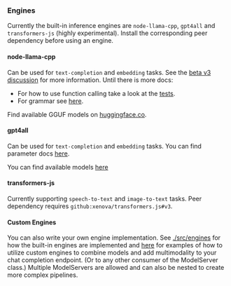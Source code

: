 
### Engines

Currently the built-in inference engines are `node-llama-cpp`, `gpt4all` and `transformers-js` (highly experimental). Install the corresponding peer dependency before using an engine.

#### node-llama-cpp

Can be used for `text-completion` and `embedding` tasks. See the [beta v3 discussion](https://github.com/withcatai/node-llama-cpp/discussions/109) for more information. Until there is more docs:
- For how to use function calling take a look at the [tests](./tests/engines/lib/feature-functions.ts).
- For grammar see [here](./tests/engines/lib/feature-grammar.ts).

Find available GGUF models on [huggingface.co](https://huggingface.co/models?library=gguf).

#### gpt4all

Can be used for `text-completion` and `embedding` tasks. You can find parameter docs [here](https://github.com/nomic-ai/gpt4all/blob/c73f0e5c8c25ede56e3eeb28ff9dd37f09212994/gpt4all-bindings/typescript/src/gpt4all.d.ts#L615).

You can find available models [here](https://github.com/nomic-ai/gpt4all/blob/c73f0e5c8c25ede56e3eeb28ff9dd37f09212994/gpt4all-chat/metadata/models3.json)

#### transformers-js

Currently supporting `speech-to-text` and `image-to-text` tasks. Peer dependency requires `github:xenova/transformers.js#v3`.

#### Custom Engines

You can also write your own engine implementation. See [./src/engines](./src/engines) for how the built-in engines are implemented and [here](./tests/engines/custom.test.ts) for examples of how to utilize custom engines to combine models and add multimodality to your chat completion endpoint. (Or to any other consumer of the ModelServer class.) Multiple ModelServers are allowed and can also be nested to create more complex pipelines.